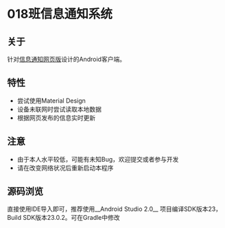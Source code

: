 # 018班信息通知系统

## 关于
针对[信息通知网页版](http://119.29.38.129:8000/)设计的Android客户端。

## 特性
+ 尝试使用Material Design
+ 设备未联网时尝试读取本地数据
+ 根据网页发布的信息实时更新

## 注意
+ 由于本人水平较低，可能有未知Bug，欢迎提交或者参与开发
+ 请在改变网络状况后重新启动本程序

## 源码浏览
直接使用IDE导入即可，推荐使用__Android Studio 2.0__
项目编译SDK版本23，Build SDK版本23.0.2。可在Gradle中修改

